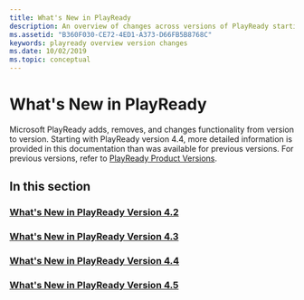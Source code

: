 ```yaml
---
title: What's New in PlayReady
description: An overview of changes across versions of PlayReady starting with 4.2.
ms.assetid: "B360F030-CE72-4ED1-A373-D66FB5B8768C"
keywords: playready overview version changes
ms.date: 10/02/2019
ms.topic: conceptual
---
```


# What's New in PlayReady

Microsoft PlayReady adds, removes, and changes functionality from version to version. Starting with PlayReady version 4.4, more detailed information is provided in this documentation than was available for previous versions. For previous versions, refer to [PlayReady Product Versions](product-versions.md).

## In this section

### [What's New in PlayReady Version 4.2](what-is-new/what-is-new-4-2.md)

### [What's New in PlayReady Version 4.3](what-is-new/what-is-new-4-3.md)

### [What's New in PlayReady Version 4.4](what-is-new/what-is-new-4-4.md)

### [What's New in PlayReady Version 4.5](what-is-new/what-is-new-4-5.md)


